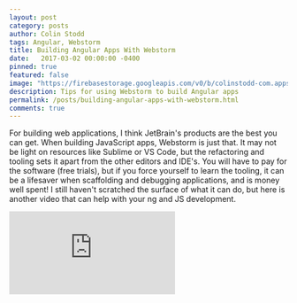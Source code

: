 ```yaml
---
layout: post
category: posts
author: Colin Stodd
tags: Angular, Webstorm
title: Building Angular Apps With Webstorm
date:   2017-03-02 00:00:00 -0400
pinned: true
featured: false
image: "https://firebasestorage.googleapis.com/v0/b/colinstodd-com.appspot.com/o/images%2F2019%2Fwebstormangular-min.png?alt=media&token=9914a740-a6e5-4d01-a5b9-ebd540311594"
description: Tips for using Webstorm to build Angular apps
permalink: /posts/building-angular-apps-with-webstorm.html
comments: true
---
```


For building web applications, I think JetBrain's products are the best you can get. When building JavaScript apps, Webstorm is just that. It may not be light on resources like Sublime or VS Code, but the refactoring and tooling sets it apart from the other editors and IDE's. You will have to pay for the software (free trials), but if you force yourself to learn the tooling, it can be a lifesaver when scaffolding and debugging applications, and is money well spent! I still haven't scratched the surface of what it can do, but here is another video that can help with your ng and JS development.

<iframe width="auto" height="auto" src="https://www.youtube.com/embed/upgjCMHGpwo" frameborder="0" allow="accelerometer; autoplay; encrypted-media; gyroscope; picture-in-picture" allowfullscreen class="image fit"></iframe>